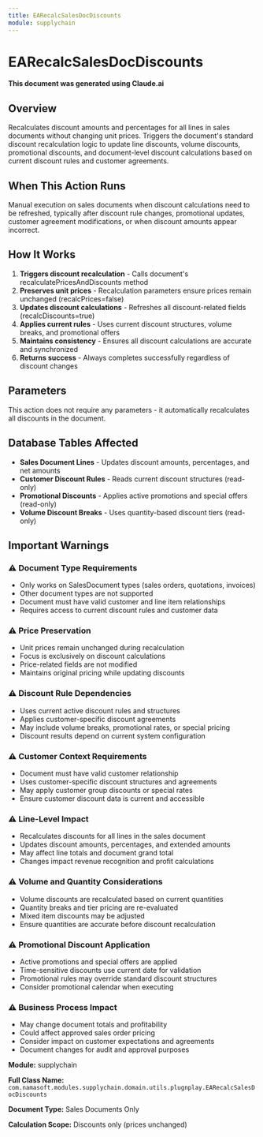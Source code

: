 ```yaml
---
title: EARecalcSalesDocDiscounts
module: supplychain
---
```



<div class='entity-flows'>

# EARecalcSalesDocDiscounts

**This document was generated using Claude.ai**

## Overview

Recalculates discount amounts and percentages for all lines in sales documents without changing unit prices. Triggers the document's standard discount recalculation logic to update line discounts, volume discounts, promotional discounts, and document-level discount calculations based on current discount rules and customer agreements.

## When This Action Runs

Manual execution on sales documents when discount calculations need to be refreshed, typically after discount rule changes, promotional updates, customer agreement modifications, or when discount amounts appear incorrect.

## How It Works

1. **Triggers discount recalculation** - Calls document's recalculatePricesAndDiscounts method
2. **Preserves unit prices** - Recalculation parameters ensure prices remain unchanged (recalcPrices=false)
3. **Updates discount calculations** - Refreshes all discount-related fields (recalcDiscounts=true)
4. **Applies current rules** - Uses current discount structures, volume breaks, and promotional offers
5. **Maintains consistency** - Ensures all discount calculations are accurate and synchronized
6. **Returns success** - Always completes successfully regardless of discount changes

## Parameters

This action does not require any parameters - it automatically recalculates all discounts in the document.

## Database Tables Affected

- **Sales Document Lines** - Updates discount amounts, percentages, and net amounts
- **Customer Discount Rules** - Reads current discount structures (read-only)
- **Promotional Discounts** - Applies active promotions and special offers (read-only)
- **Volume Discount Breaks** - Uses quantity-based discount tiers (read-only)

## Important Warnings

### ⚠️ Document Type Requirements
- Only works on SalesDocument types (sales orders, quotations, invoices)
- Other document types are not supported
- Document must have valid customer and line item relationships
- Requires access to current discount rules and customer data

### ⚠️ Price Preservation
- Unit prices remain unchanged during recalculation
- Focus is exclusively on discount calculations
- Price-related fields are not modified
- Maintains original pricing while updating discounts

### ⚠️ Discount Rule Dependencies
- Uses current active discount rules and structures
- Applies customer-specific discount agreements
- May include volume breaks, promotional rates, or special pricing
- Discount results depend on current system configuration

### ⚠️ Customer Context Requirements
- Document must have valid customer relationship
- Uses customer-specific discount structures and agreements
- May apply customer group discounts or special rates
- Ensure customer discount data is current and accessible

### ⚠️ Line-Level Impact
- Recalculates discounts for all lines in the sales document
- Updates discount amounts, percentages, and extended amounts
- May affect line totals and document grand total
- Changes impact revenue recognition and profit calculations

### ⚠️ Volume and Quantity Considerations
- Volume discounts are recalculated based on current quantities
- Quantity breaks and tier pricing are re-evaluated
- Mixed item discounts may be adjusted
- Ensure quantities are accurate before discount recalculation

### ⚠️ Promotional Discount Application
- Active promotions and special offers are applied
- Time-sensitive discounts use current date for validation
- Promotional rules may override standard discount structures
- Consider promotional calendar when executing

### ⚠️ Business Process Impact
- May change document totals and profitability
- Could affect approved sales order pricing
- Consider impact on customer expectations and agreements
- Document changes for audit and approval purposes

**Module:** supplychain

**Full Class Name:** `com.namasoft.modules.supplychain.domain.utils.plugnplay.EARecalcSalesDocDiscounts`

**Document Type:** Sales Documents Only

**Calculation Scope:** Discounts only (prices unchanged)


</div>

